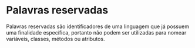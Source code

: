# Palavras reservadas

Palavras reservadas são identificadores de uma linguagem que já possuem uma finalidade específica, portanto não podem ser utilizadas para nomear variáveis, classes, métodos ou atributos.